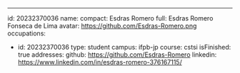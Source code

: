 ---
id: 20232370036
name:
  compact: Esdras Romero
  full: Esdras Romero Fonseca de Lima
avatar: https://github.com/Esdras-Romero.png
occupations:
- id: 20232370036
  type: student
  campus: ifpb-jp
  course: cstsi
  isFinished: true
addresses:
  github: https://github.com/Esdras-Romero
  linkedin: https://www.linkedin.com/in/esdras-romero-376167115/
